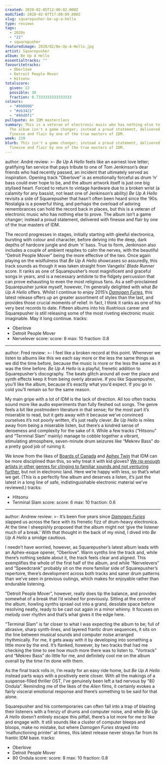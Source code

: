 ```yaml
---
created: 2020-02-05T12:00:02.000Z
modified: 2020-02-07T17:08:09.000Z
slug: squarepusher-be-up-a-hello
type: reviews
tags:
  - 2020s
  - "22"
  - squarepusher
featuredimage: 2020/02/Be-Up-A-Hello.jpg
artist: Squarepusher
album: Be Up A Hello
essentialtracks: ""
favouritetracks:
  - Oberlove
  - Detroit People Mover
  - Hitsonu
totalscore:
  given: 22
  possible: 30
  fraction: 0.7333333333333333
colours:
  - "#000000"
  - "#eb3421"
  - "#86d0f1"
pullquote: An IDM masterclass
summary: This is a veteran of electronic music who has nothing else to prove.
  The album isn't a game changer; instead a proud statement, delivered with
  finesse and flair by one of the true masters of IDM.
week: 219
blurb: This isn't a game changer; instead a proud statement, delivered with
  finesse and flair by one of the true masters of IDM.
---
```

author: André
review: >-
  *Be Up A Hello* feels like an earnest love letter; gratifying fan service that
  pays tribute to one of Tom Jenkinson’s dear friends who had recently passed,
  an incident that ultimately served as inspiration. Opening track “Oberlove” is
  as emotionally forceful as drum ‘n’ bass could ever hope to be, and the album
  artwork itself is just one big stylised heart. Forced to return to vintage
  hardware due to a broken wrist (a calamity for any bassist, not least one of
  Jenkinson’s ability) *Be Up A Hello* revisits a side of Squarepusher that
  hasn’t often been heard since the ’90s. Nostalgia is a powerful thing, and
  perhaps the overload of adoring remembrances can hold the record back in
  places, but this is a veteran of electronic music who has nothing else to
  prove. The album isn’t a game changer; instead a proud statement, delivered
  with finesse and flair by one of the true masters of IDM.


  The record progresses in stages, initially starting with gleeful electronica, bursting with colour and character, before delving into the deep, dark depths of hardcore jungle and drum ‘n’ bass. True to form, Jenkinson also includes a couple of ambient respites to calm the nerves, with the beautiful “Detroit People Mover” being the more effective of the two. Once again playing on the wistfulness that *Be Up A Hello* showcases so assuredly, this track sounds as though it was taken straight from Vangelis’ *Blade Runner* score. It ranks as one of Squarepusher’s most magnificent and graceful songs in years, and is a necessary antidote to the fidgety percussion that can prove exhausting to even the most religious fans. As a self-proclaimed Squarepusher junkie myself, however, I’m generally delighted with what *Be Up A Hello* offers. Whilst I continue to enjoy 2015’s [*Damogen Furies*](<reviews/squarepusher-damogen-furies/>), this latest release offers up an greater assortment of styles than the last, and provides those crucial moments of relief. In fact, I think it ranks as one of his very best records to date. Fifteen albums into his illustrious career and Squarepusher is still releasing some of the most riveting electronic music imaginable. May it long continue.
tracks:
  - Oberlove
  - ­­Detroit People Mover
  - ­­Nervelever
score:
  score: 8
  max: 10
  fraction: 0.8
---
author: Fred
review: >-
  I feel like a broken record at this point. Whenever we listen to albums like
  this we each say more or the less the same things as we did the time before,
  because the music is more or the less the same as it was the time before. *Be
  Up A Hello* is a playful, frenetic addition to Squarepusher’s discography. The
  beats glitch around all over the place and synth effects keep it from being
  overly abrasive. If you like Squarepusher, you’ll like the album, because it’s
  exactly what you’d expect. If you go in cold you’ll remain so for the same
  reason.

  My main gripe with a lot of IDM is the lack of direction. All too often tracks sound more like audio experiments than fully fleshed out songs. The genre feels a bit like postmodern literature in that sense; for the most part it’s miserable to read, but it gets away with it because we’ve convinced ourselves it’s not poorly written, it’s just really clever. *Be Up Hello* is miles away from being a miserable listen, but there’s a kindred sense of denseness and complexity for the sake of it. While a few tracks (“Hitsonu” and “Terminal Slam” mainly) manage to cobble together a vibrant, stimulating atmosphere, seven-minute drum seizures like “Mekrev Bass” do a pretty good job of ruining it.

  We know from the likes of [Boards of Canada](<reviews/boards-of-canada-music-has-the-right-to-children/>) and [Aphex Twin](<reviews/aphex-twin-richard-d-james-album/>) that IDM can be more disciplined than this, so why treat it with kid gloves? [We rip enough artists in other genres for clinging to familiar sounds and not venturing further](<reviews/eels-the-deconstruction/>), but not in electronic land. Here we’re happy with less, so that’s what we get. (This is a perfectly fine album and deserves a listen, it’s just the latest in a long line of safe, indistinguishable electronic material we’ve reviewed.)
tracks:
  - Hitsonu
  - ­­Terminal Slam
score:
  score: 6
  max: 10
  fraction: 0.6
---
author: Andrew
review: >-
  It’s been five years since [*Damogen
  Furies*](<reviews/squarepusher-damogen-furies/>) slapped
  us across the face with its frenetic fizz of drum-heavy electronica. At the
  time I sheepishly proposed that the album might not ‘give the listener much of
  a break.’ With that thought in the back of my mind, I dived into *Be Up A
  Hello* a smidge cautious.


  I needn’t have worried, however, as Squarepusher’s latest album leads with an Aphex-esque opener, “Oberlove”. Warm synths line the track and, while there’s nothing sedate about it, the track feels clear and aligned. This exemplifies the whole of the first half of the album, and while “Nervelevers” and “Speedcrank” probably sit on the more familiar side of Squarepusher’s repertoire, there’s development across both tracks and saner drum patterns than we’ve seen in previous outings, which makes for enjoyable rather than endurable listening.


  “Detroit People Mover”, however, really does tip the balance, and provides somewhat of a break that I’d wished for previously. Sitting at the centre of the album, howling synths sprawl out into a grand, desolate space before resolving neatly, ready to be cast out again in a minor whinny. It focuses on melody over rhythm and that’s what gives it the edge here.


  “Terminal Slam” is far closer to what I was expecting the album to be; full of abrasive, sharp synth-lines, and layered frantic drum sequences, it sits on the line between musical sounds and computer noise arranged rhythmically. For me, it gets away with it by developing into something a little more by the end. It’s flanked, however, by two tracks that had me checking the time to see how much more there was to listen to. “Vortrack” and “Mekrev Bass” do little for me, and definitely cool me on the album overall by the time I’m done with them.


  As the final track rolls in, I’m ready for an easy ride home, but *Be Up A Hello* instead parts ways with a positively eerie closer. With all the makings of a suspense-filled thriller OST, I’ve genuinely been left a tad nervous by “80 Ondula”. Reminding me of the likes of the *Alien* films, it certainly evokes a fairly visceral emotional response and there’s something to be said for that alone.


  Squarepusher and his contemporaries can often fall into a trap of blasting their listeners with a frenzy of drums and computer noise, and while *Be Up A Hello* doesn’t entirely escape this pitfall, there’s a lot more for me to like and engage with. It still sounds like a cluster of computer bleeps and bloops, make no mistake, but where *Damogen Furies* strayed into ‘malfunctioning printer’ at times, this latest release never strays far from its frantic IDM base.
tracks:
  - Oberlove
  - ­­Detroit People Mover
  - ­­80 Ondula
score:
  score: 8
  max: 10
  fraction: 0.8
